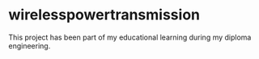 # wirelesspowertransmission
This project has been part of my educational learning during my diploma engineering.
